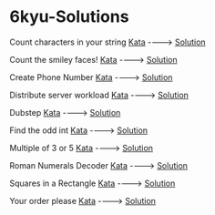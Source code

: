 # 6kyu-Solutions

Count characters in your string
[Kata](https://www.codewars.com/kata/52efefcbcdf57161d4000091) ----> [Solution](https://github.com/TheStaches/CodeWars-Solutions/blob/master/6kyu_solutions/Count_Chars_In_String.js)

Count the smiley faces!
[Kata](https://www.codewars.com/kata/583203e6eb35d7980400002a) ----> [Solution](https://github.com/TheStaches/CodeWars-Solutions/blob/master/6kyu_solutions/Count_The_Smiley_Faces.js)

Create Phone Number
[Kata](https://www.codewars.com/kata/525f50e3b73515a6db000b83) ----> [Solution](https://github.com/TheStaches/CodeWars-Solutions/blob/master/6kyu_solutions/Create_Phone_Number.js)

Distribute server workload
[Kata](https://www.codewars.com/kata/59f22b3cf0a83ff3e3003d8c) ----> [Solution](https://github.com/TheStaches/CodeWars-Solutions/blob/master/6kyu_solutions/Distribute_Server_Workload.js)

Dubstep
[Kata](https://www.codewars.com/kata/551dc350bf4e526099000ae5) ----> [Solution](https://github.com/TheStaches/CodeWars-Solutions/blob/master/6kyu_solutions/Dubstep.js)

Find the odd int
[Kata](https://www.codewars.com/kata/54da5a58ea159efa38000836) ----> [Solution](https://github.com/TheStaches/CodeWars-Solutions/blob/master/6kyu_solutions/Find_The_Odd_Int.js)

Multiple of 3 or 5
[Kata](https://www.codewars.com/kata/514b92a657cdc65150000006) ----> [Solution](https://github.com/TheStaches/CodeWars-Solutions/blob/master/6kyu_solutions/Multiple_Of_3_Or_5.js)

Roman Numerals Decoder
[Kata](https://www.codewars.com/kata/51b6249c4612257ac0000005) ----> [Solution](https://github.com/TheStaches/CodeWars-Solutions/blob/master/6kyu_solutions/Roman_Numerals_Decoder.js)

Squares in a Rectangle
[Kata](https://www.codewars.com/kata/5a62da60d39ec5d947000093) ----> [Solution](https://github.com/TheStaches/CodeWars-Solutions/blob/master/6kyu_solutions/Squares_In_A_Rectangle.js)

Your order please
[Kata](https://www.codewars.com/kata/55c45be3b2079eccff00010f) ----> [Solution](https://github.com/TheStaches/CodeWars-Solutions/blob/master/6kyu_solutions/Your_Order_Please.js)
